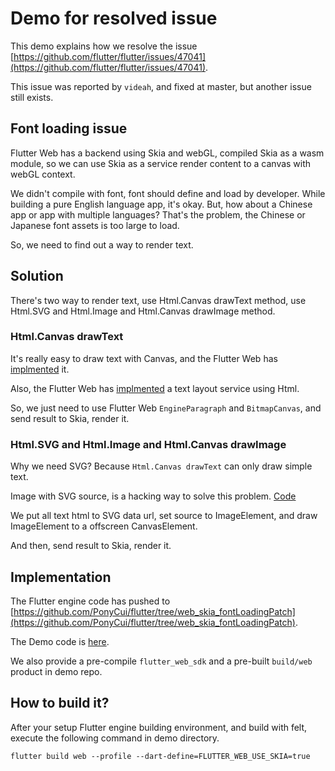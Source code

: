 # Demo for resolved issue

This demo explains how we resolve the issue [https://github.com/flutter/flutter/issues/47041](https://github.com/flutter/flutter/issues/47041).

This issue was reported by `videah`, and fixed at master, but another issue still exists.

## Font loading issue

Flutter Web has a backend using Skia and webGL, compiled Skia as a wasm module, so we can use Skia as a service render content to a canvas with webGL context.

We didn't compile with font, font should define and load by developer. While building a pure English language app, it's okay. But, how about a Chinese app or app with multiple languages? That's the problem, the Chinese or Japanese font assets is too large to load.

So, we need to find out a way to render text.

## Solution

There's two way to render text, use Html.Canvas drawText method, use Html.SVG and Html.Image and Html.Canvas drawImage method.

### Html.Canvas drawText

It's really easy to draw text with Canvas, and the Flutter Web has [implmented](https://github.com/flutter/engine/blob/5dc24e3a503610227dbd0e3f065f9ae69e712793/lib/web_ui/lib/src/engine/bitmap_canvas.dart#L472) it.

Also, the Flutter Web has [implmented](https://github.com/flutter/engine/blob/5dc24e3a503610227dbd0e3f065f9ae69e712793/lib/web_ui/lib/src/engine/text/paragraph.dart#L236) a text layout service using Html.

So, we just need to use Flutter Web `EngineParagraph` and `BitmapCanvas`, and send result to Skia, render it.

### Html.SVG and Html.Image and Html.Canvas drawImage

Why we need SVG? Because `Html.Canvas drawText` can only draw simple text.

Image with SVG source, is a hacking way to solve this problem. [Code](https://github.com/PonyCui/flutter/blob/fed253253c9daa87d9bd04b0b9da3a68ba83204e/lib/web_ui/lib/src/engine/compositor/canvas.dart#L186)

We put all text html to SVG data url, set source to ImageElement, and draw ImageElement to a offscreen CanvasElement.

And then, send result to Skia, render it.

## Implementation

The Flutter engine code has pushed to [https://github.com/PonyCui/flutter/tree/web_skia_fontLoadingPatch](https://github.com/PonyCui/flutter/tree/web_skia_fontLoadingPatch).

The Demo code is [here](https://github.com/PonyCui/flutter_skia_font_demo).

We also provide a pre-compile `flutter_web_sdk` and a pre-built `build/web` product in demo repo.

## How to build it?

After your setup Flutter engine building environment, and build with felt, execute the following command in demo directory.

`flutter build web --profile --dart-define=FLUTTER_WEB_USE_SKIA=true`
